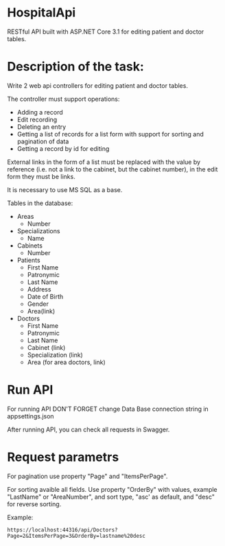 # HospitalApi
RESTful API built with ASP.NET Core 3.1 for editing patient and doctor tables.
# Description of the task:
Write 2 web api controllers for editing patient and doctor tables.

The controller must support operations:
* Adding a record
* Edit recording
* Deleting an entry
* Getting a list of records for a list form with support for sorting and pagination of data
* Getting a record by id for editing

External links in the form of a list must be replaced with the value by reference (i.e. not a link to the cabinet, but the cabinet number), in the edit form they must be links.

It is necessary to use MS SQL as a base.

Tables in the database:
* Areas
  * Number
* Specializations
  * Name
* Cabinets
  * Number
* Patients
  * First Name
  * Patronymic
  * Last Name
  * Address
  * Date of Birth
  * Gender
  * Area(link)
* Doctors
  * First Name
  * Patronymic
  * Last Name
  * Cabinet (link)
  * Specialization (link)
  * Area (for area doctors, link)
# Run API
For running API DON'T FORGET change Data Base connection string in appsettings.json

After running API, you can check all requests in Swagger.
# Request parametrs
For pagination use property "Page" and "ItemsPerPage".


For sorting avaible all fields. Use property "OrderBy" with values, example "LastName" or "AreaNumber", and sort type, "asc' as default, and "desc" for reverse sorting. 

Example:
```
https://localhost:44316/api/Doctors?Page=2&ItemsPerPage=3&OrderBy=lastname%20desc
```
